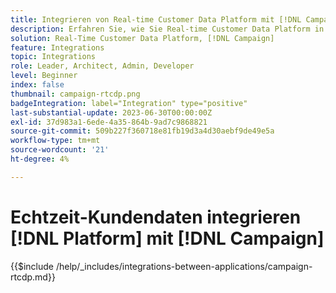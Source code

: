```yaml
---
title: Integrieren von Real-time Customer Data Platform mit [!DNL Campaign]
description: Erfahren Sie, wie Sie Real-time Customer Data Platform in [!DNL Campaign]
solution: Real-Time Customer Data Platform, [!DNL Campaign]
feature: Integrations
topic: Integrations
role: Leader, Architect, Admin, Developer
level: Beginner
index: false
thumbnail: campaign-rtcdp.png
badgeIntegration: label="Integration" type="positive"
last-substantial-update: 2023-06-30T00:00:00Z
exl-id: 37d983a1-6ede-4a35-864b-9ad7c9868821
source-git-commit: 509b227f360718e81fb19d3a4d30aebf9de49e5a
workflow-type: tm+mt
source-wordcount: '21'
ht-degree: 4%

---
```


# Echtzeit-Kundendaten integrieren [!DNL Platform] mit [!DNL Campaign]

{{$include /help/_includes/integrations-between-applications/campaign-rtcdp.md}}
